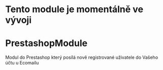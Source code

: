 Tento module je momentálně ve vývoji
================

PrestashopModule
================

Modul do Prestashop který posílá nově registrované uživatele do Vašeho účtu u Ecomailu
